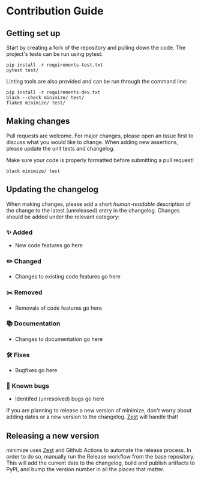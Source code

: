 # Contribution Guide

## Getting set up

Start by creating a fork of the repository and pulling down the code. The project's tests can be run using pytest:

```shell script
pip install -r requirements-test.txt
pytest test/
```

Linting tools are also provided and can be run through the command line:

```shell script
pip install -r requirements-dev.txt
black --check minimize/ test/
flake8 minimize/ test/
```



## Making changes

Pull requests are welcome. For major changes, please open an issue first to discuss what you would like to change. When adding new assertions, please update the unit tests and changelog.

Make sure your code is properly formatted before submitting a pull request!

```
black minimize/ test
```

## Updating the changelog

When making changes, please add a short *human-readable* description of the change to the latest (unreleased) entry in the changelog. Changes should be added under the relevant category:

### :sparkles: Added

- New code features go here

### :pencil2: Changed

- Changes to existing code features go here

### :scissors: Removed

- Removals of code features go here

### :books: Documentation

- Changes to documentation go here

### :hammer_and_wrench: Fixes

- Bugfixes go here

### :bug: Known bugs

- Identifed (unresolved) bugs go here

If you are planning to release a new version of minimize, don't worry about adding dates or a new version to the changelog. [Zest](https://pypi.org/project/zest.releaser/) will handle that!
## Releasing a new version

minimize uses [Zest](https://pypi.org/project/zest.releaser/) and Github Actions to automate the release process. In order to do so, manually run the Release workflow from the base repository. This will add the current date to the changelog, build and publish artifacts to PyPI, and bump the version number in all the places that matter.
